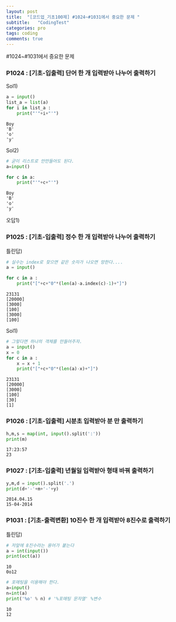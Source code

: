 ```yaml
---
layout: post
title:  "[코드업_기초100제] #1024~#1031에서 중요한 문제 "
subtitle:   "CodingTest"
categories: pro
tags: coding
comments: true
---
```


#1024~#1031에서 중요한 문제

### P1024 : [기초-입출력] 단어 한 개 입력받아 나누어 출력하기

Sol1)


```python
a = input()
list_a = list(a)
for i in list_a :
    print("'"+i+"'")
```

    Boy
    'B'
    'o'
    'y'
    

Sol2)


```python
# 굳이 리스트로 안만들어도 된다.
a=input()

for c in a:
    print("'"+c+"'")
```

    Boy
    'B'
    'o'
    'y'
    

오답1)

### P1025 : [기초-입출력] 정수 한 개 입력받아 나누어 출력하기

틀린답)


```python
# 실수는 index로 찾으면 같은 숫자가 나오면 망한다....
a = input()

for c in a :
    print("["+c+"0"*(len(a)-a.index(c)-1)+"]")
```

    23131
    [20000]
    [3000]
    [100]
    [3000]
    [100]
    

Sol1)


```python
# 그렇다면 하나의 객체를 만들어주자.
a = input()
x = 0
for c in a :
    x = x + 1
    print("["+c+"0"*(len(a)-x)+"]")
```

    23131
    [20000]
    [3000]
    [100]
    [30]
    [1]
    

### P1026 : [기초-입출력] 시분초 입력받아 분 만 출력하기


```python
h,m,s = map(int, input().split(':'))
print(m)
```

    17:23:57
    23
    

### P1027 : [기초-입출력] 년월일 입력받아 형태 바꿔 출력하기


```python
y,m,d = input().split('.')
print(d+'-'+m+'-'+y)
```

    2014.04.15
    15-04-2014
    

### P1031 : [기초-출력변환] 10진수 한 개 입력받아 8진수로 출력하기

틀린답)


```python
# 저앞에 8진수라는 용어가 붙는다
a = int(input())
print(oct(a))
```

    10
    0o12
    


```python
# 포매팅을 이용해야 한다.
a=input()
n=int(a)
print('%o' % n) # '%포매팅 문자열' %변수
```

    10
    12
    
